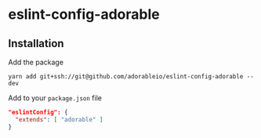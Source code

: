 # eslint-config-adorable

## Installation

Add the package

```shell
yarn add git+ssh://git@github.com/adorableio/eslint-config-adorable --dev
```

Add to your `package.json` file

```json
"eslintConfig": {
  "extends": [ "adorable" ]
}
```
